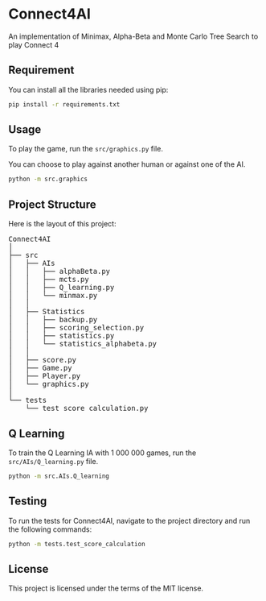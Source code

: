 # Connect4AI
An implementation of Minimax, Alpha-Beta and Monte Carlo Tree Search to play Connect 4

## Requirement
You can install all the libraries needed using pip:

```bash
pip install -r requirements.txt
```
## Usage
To play the game, run the `src/graphics.py` file.

You can choose to play against another human or against one of the AI.

```bash
python -m src.graphics
```

## Project Structure

Here is the layout of this project:

<pre>
Connect4AI
│
├── src
│   ├── AIs
│   │   ├── alphaBeta.py
│   │   ├── mcts.py
│   │   ├── Q_learning.py
│   │   └── minmax.py
│   │
│   ├── Statistics
│   │   ├── backup.py
│   │   ├── scoring_selection.py
│   │   ├── statistics.py
│   │   └── statistics_alphabeta.py
│   │
│   ├── score.py
│   ├── Game.py
│   ├── Player.py
│   └── graphics.py
│
└── tests
    └── test_score_calculation.py
</pre>

## Q Learning
To train the Q Learning IA with 1 000 000 games, run the `src/AIs/Q_learning.py` file.

```bash
python -m src.AIs.Q_learning
```

## Testing
To run the tests for Connect4AI, navigate to the project directory and run the following commands:

```bash
python -m tests.test_score_calculation
```

## License
This project is licensed under the terms of the MIT license.